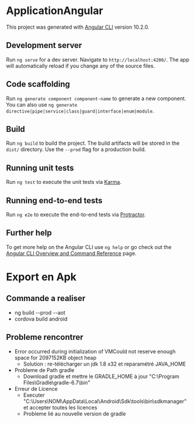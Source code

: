 # ApplicationAngular

This project was generated with [Angular CLI](https://github.com/angular/angular-cli) version 10.2.0.

## Development server

Run `ng serve` for a dev server. Navigate to `http://localhost:4200/`. The app will automatically reload if you change any of the source files.

## Code scaffolding

Run `ng generate component component-name` to generate a new component. You can also use `ng generate directive|pipe|service|class|guard|interface|enum|module`.

## Build

Run `ng build` to build the project. The build artifacts will be stored in the `dist/` directory. Use the `--prod` flag for a production build.

## Running unit tests

Run `ng test` to execute the unit tests via [Karma](https://karma-runner.github.io).

## Running end-to-end tests

Run `ng e2e` to execute the end-to-end tests via [Protractor](http://www.protractortest.org/).

## Further help

To get more help on the Angular CLI use `ng help` or go check out the [Angular CLI Overview and Command Reference](https://angular.io/cli) page.


# Export en Apk

## Commande a realiser
 * ng build --prod --aot
 * cordova build android
## Probleme rencontrer
*   Error occurred during initialization of VMCould not reserve enough space for 2097152KB object heap
    * Solution : re-télécharger un jdk 1.8 x32 et reparamétré JAVA_HOME
* Probleme de Path gradle
    * Download gradle et mettre le GRADLE_HOME à jour "C:\Program Files\Gradle\gradle-6.7\bin"
* Erreur de Licence
    * Executer "C:\Users\NOM\AppData\Local\Android\Sdk\tools\bin\sdkmanager" et accepter toutes les licences
    * Probleme lié au nouvelle version de gradle